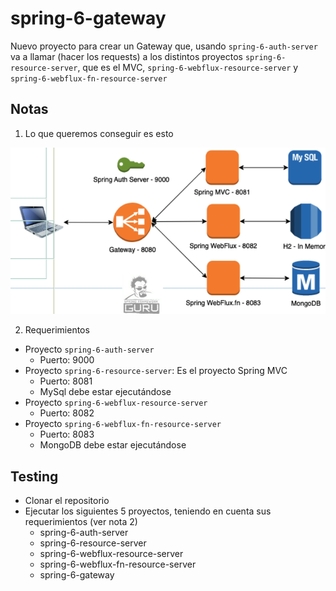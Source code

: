 # spring-6-gateway

Nuevo proyecto para crear un Gateway que, usando `spring-6-auth-server` va a llamar (hacer los requests) a los distintos proyectos `spring-6-resource-server`, que es el MVC, `spring-6-webflux-resource-server` y `spring-6-webflux-fn-resource-server`

## Notas

1. Lo que queremos conseguir es esto

![alt Proyecto](../images/22-Spring-Cloud-Gateway.png)

2. Requerimientos

- Proyecto `spring-6-auth-server`
  - Puerto: 9000
- Proyecto `spring-6-resource-server`: Es el proyecto Spring MVC
  - Puerto: 8081
  - MySql debe estar ejecutándose
- Proyecto `spring-6-webflux-resource-server`
  - Puerto: 8082
- Proyecto `spring-6-webflux-fn-resource-server`
  - Puerto: 8083
  - MongoDB debe estar ejecutándose

## Testing

- Clonar el repositorio
- Ejecutar los siguientes 5 proyectos, teniendo en cuenta sus requerimientos (ver nota 2)
  - spring-6-auth-server
  - spring-6-resource-server
  - spring-6-webflux-resource-server
  - spring-6-webflux-fn-resource-server
  - spring-6-gateway

